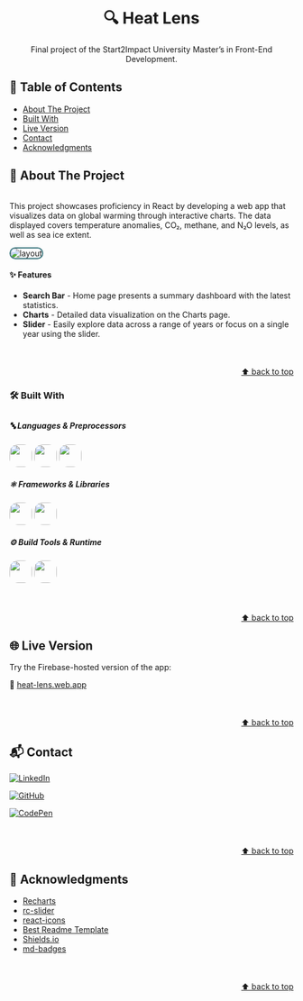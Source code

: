 <a id="readme-top"></a>
<!-- PROJECT INTRO -->

<h1 align="center">🔍 Heat Lens</h1>

<p align="center">
Final project of the Start2Impact University Master’s in Front-End Development.
</p>


<!-- TABLE OF CONTENTS -->
## 📑 Table of Contents

- [About The Project](#about-the-project)
- [Built With](#built-with)
- [Live Version](#live-version)
- [Contact](#contact)
- [Acknowledgments](#acknowledgments)


<!-- ABOUT THE PROJECT -->
<a id="about-the-project"></a>
## 📌 About The Project

######
This project showcases proficiency in React by developing a web app that visualizes data on global warming through interactive charts.
The data displayed covers temperature anomalies, CO₂, methane, and N₂O levels, as well as sea ice extent.


<img src="/src/assets/Gif.gif" alt="layout" style="border-radius: 15px; border: 2px solid #337179">

#### ✨ Features  
- **Search Bar** - Home page presents a summary dashboard with the latest statistics.
- **Charts** - Detailed data visualization on the Charts page.
- **Slider** - Easily explore data across a range of years or focus on a single year using the slider.


<p align="right" style="margin-top:50px"><a href="#readme-top">⬆️ back to top</a></p>


<a id="built-with"></a>
### 🛠️ Built With
##

##### 🔤 Languages & Preprocessors  
<p style="margin-bottom: 10px">
  <img src="https://img.shields.io/badge/HTML-%23E34F26.svg?style=for-the-badge&logo=html5&logoColor=white" style="height:40px; border-radius: 15px"/> 
  <img src="https://img.shields.io/badge/Javascript-F7DF1E?style=for-the-badge&logo=javascript&logoColor=black"
  style="height:40px; border-radius: 15px"/> 
  <img src="https://img.shields.io/badge/Sass-C69?style=for-the-badge&logo=sass&logoColor=fff"
  style="height:40px; border-radius: 15px"/>
</p>

##### ⚛️ Frameworks & Libraries  
<p style="margin-bottom: 10px;">
  <img src="https://img.shields.io/badge/React-F7DF1E?style=for-the-badge&logo=react&logoColor=000"
  style="height:40px; border-radius: 15px"/> 
  <img src="https://img.shields.io/badge/styled--components-BF4F74?style=for-the-badge&logo=styled-components&logoColor=white"
  style="height:40px; border-radius: 15px"/>
</p>

##### ⚙️ Build Tools & Runtime  
<p style="margin-bottom: 10px;">
  <img src="https://img.shields.io/badge/Vite-646CFF?style=for-the-badge&logo=Vite&logoColor=white"
  style="height:40px; border-radius: 15px"/> 
  <img src="https://img.shields.io/badge/Node.js-6DA55F?style=for-the-badge&logo=node.js&logoColor=white"
  style="height:40px; border-radius: 15px"/>
</p>


<p align="right" style="margin-top:50px"><a href="#readme-top">⬆️ back to top</a></p>


<!-- Try it --->
<a id="live-version"></a>
## 🌐 Live Version

Try the Firebase-hosted version of the app:

🔗 [heat-lens.web.app](https://heat-lens.web.app/)


<p align="right" style="margin-top:50px"><a href="#readme-top">⬆️ back to top</a></p>



<!-- CONTACT -->
<a id="contact"></a>
## 📬 Contact


[![LinkedIn](https://custom-icon-badges.demolab.com/badge/LinkedIn-0A66C2?style=for-the-badge&logo=linkedin-white&logoColor=fff)](https://www.linkedin.com/in/giovanni-ruocco-b3a5492a2)

[![GitHub](https://img.shields.io/badge/GitHub-%23121011.svg?style=for-the-badge&logo=github&logoColor=white)](https://github.com/J0oR)

[![CodePen](https://img.shields.io/badge/CodePen-lightgray?style=for-the-badge&logo=codepen&logoColor=black)](https://codepen.io/jrvn/)

<p align="right" style="margin-top:50px"><a href="#readme-top">⬆️ back to top</a></p>

<!-- ACKNOWLEDGMENTS -->
<a id="acknowledgments"></a>
## 🙏 Acknowledgments

* [Recharts](https://recharts.org/en-US)
* [rc-slider](https://www.npmjs.com/package/rc-slider)
* [react-icons](https://react-icons.github.io/react-icons/)
* [Best Readme Template](https://github.com/othneildrew/Best-README-Template/blob/main/README.md)
* [Shields.io](https://shields.io/badges)
* [md-badges](https://github.com/inttter/md-badges)

<p align="right" style="margin-top:50px"><a href="#readme-top">⬆️ back to top</a></p>